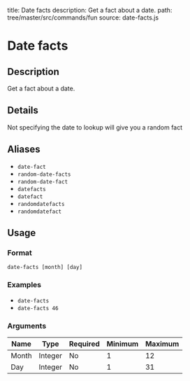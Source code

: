 title: Date facts
description: Get a fact about a date.
path: tree/master/src/commands/fun
source: date-facts.js

# Date facts

## Description

Get a fact about a date.

## Details

Not specifying the date to lookup will give you a random fact

## Aliases

* `date-fact`
* `random-date-facts`
* `random-date-fact`
* `datefacts`
* `datefact`
* `randomdatefacts`
* `randomdatefact`

## Usage

### Format

`date-facts [month] [day]`

### Examples

* `date-facts`
* `date-facts 46`

### Arguments

| Name  | Type    | Required | Minimum | Maximum |
|-------|---------|----------|---------|---------|
| Month | Integer | No       | 1       | 12      |
| Day   | Integer | No       | 1       | 31      |
